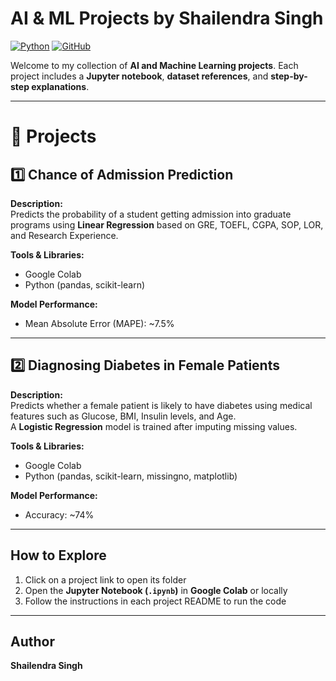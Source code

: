 # **AI & ML Projects by Shailendra Singh**

[![Python](https://img.shields.io/badge/Python-3.11-blue)](https://www.python.org/)
[![GitHub](https://img.shields.io/badge/GitHub-Repository-black)](https://github.com/)

Welcome to my collection of **AI and Machine Learning projects**. Each project includes a **Jupyter notebook**, **dataset references**, and **step-by-step explanations**.

---

# 🚀 Projects

## 1️⃣ Chance of Admission Prediction
**Description:**  
Predicts the probability of a student getting admission into graduate programs using **Linear Regression** based on GRE, TOEFL, CGPA, SOP, LOR, and Research Experience.  

**Tools & Libraries:**  
- Google Colab  
- Python (pandas, scikit-learn)  

**Model Performance:**  
- Mean Absolute Error (MAPE): ~7.5%  

---

## 2️⃣ Diagnosing Diabetes in Female Patients
**Description:**  
Predicts whether a female patient is likely to have diabetes using medical features such as Glucose, BMI, Insulin levels, and Age.  
A **Logistic Regression** model is trained after imputing missing values.  

**Tools & Libraries:**  
- Google Colab  
- Python (pandas, scikit-learn, missingno, matplotlib)  

**Model Performance:**  
- Accuracy: ~74%  


---

## **How to Explore**

1. Click on a project link to open its folder
2. Open the **Jupyter Notebook (`.ipynb`)** in **Google Colab** or locally
3. Follow the instructions in each project README to run the code

---

## **Author**

**Shailendra Singh**
